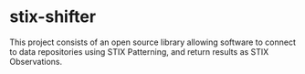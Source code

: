 # stix-shifter
This project consists of an open source library allowing software to connect to data repositories using STIX Patterning, and return results as STIX Observations.
